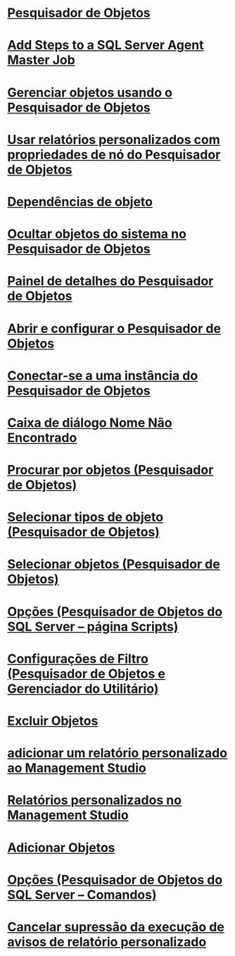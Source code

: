 # [Pesquisador de Objetos](object-explorer.md)
# [Add Steps to a SQL Server Agent Master Job](add-steps-to-a-sql-server-agent-master-job.md)
# [Gerenciar objetos usando o Pesquisador de Objetos](manage-objects-by-using-object-explorer.md)
# [Usar relatórios personalizados com propriedades de nó do Pesquisador de Objetos](use-custom-reports-with-object-explorer-node-properties.md)
# [Dependências de objeto](object-dependencies.md)
# [Ocultar objetos do sistema no Pesquisador de Objetos](hide-system-objects-in-object-explorer.md)
# [Painel de detalhes do Pesquisador de Objetos](object-explorer-details-pane.md)
# [Abrir e configurar o Pesquisador de Objetos](open-and-configure-object-explorer.md)
# [Conectar-se a uma instância do Pesquisador de Objetos](connect-to-an-instance-from-object-explorer.md)
# [Caixa de diálogo Nome Não Encontrado](name-not-found-dialog-box.md)
# [Procurar por objetos (Pesquisador de Objetos)](browse-for-objects-object-explorer.md)
# [Selecionar tipos de objeto (Pesquisador de Objetos)](select-object-types-object-explorer.md)
# [Selecionar objetos (Pesquisador de Objetos)](select-objects-object-explorer.md)
# [Opções (Pesquisador de Objetos do SQL Server – página Scripts)](options-sql-server-object-explorer-scripting-page.md)
# [Configurações de Filtro (Pesquisador de Objetos e Gerenciador do Utilitário)](filter-settings-object-explorer-and-utility-explorer.md)
# [Excluir Objetos](delete-objects.md)
# [adicionar um relatório personalizado ao Management Studio](add-a-custom-report-to-management-studio.md)
# [Relatórios personalizados no Management Studio](custom-reports-in-management-studio.md)
# [Adicionar Objetos](add-objects.md)
# [Opções (Pesquisador de Objetos do SQL Server – Comandos)](options-sql-server-object-explorer-commands.md)
# [Cancelar supressão da execução de avisos de relatório personalizado](unsuppress-run-custom-report-warnings.md)
